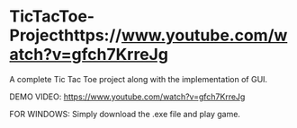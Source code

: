 # TicTacToe-Projecthttps://www.youtube.com/watch?v=gfch7KrreJg
A complete Tic Tac Toe project along with the implementation of GUI.

DEMO VIDEO: https://www.youtube.com/watch?v=gfch7KrreJg

FOR WINDOWS:
  Simply download the .exe file and play game.


